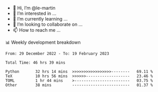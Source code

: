 - 👋 Hi, I’m @le-martin
- 👀 I’m interested in ...
- 🌱 I’m currently learning ...
- 💞️ I’m looking to collaborate on ...
- 📫 How to reach me ...

<!---
Tutorial for using WakaTime stats in GitHub profile: https://github.com/athul/waka-readme
-->

📊 Weekly development breakdown
<!--START_SECTION:waka-->

```text
From: 29 December 2022 - To: 19 February 2023

Total Time: 46 hrs 39 mins

Python       32 hrs 14 mins  >>>>>>>>>>>>>>>>>--------   69.11 %
TeX          10 hrs 56 mins  >>>>>>-------------------   23.46 %
TOML         1 hr 44 mins    >------------------------   03.75 %
Other        38 mins         -------------------------   01.37 %
```

<!--END_SECTION:waka-->

<!---
le-martin/le-martin is a ✨ special ✨ repository because its `README.md` (this file) appears on your GitHub profile.
You can click the Preview link to take a look at your changes.
--->
